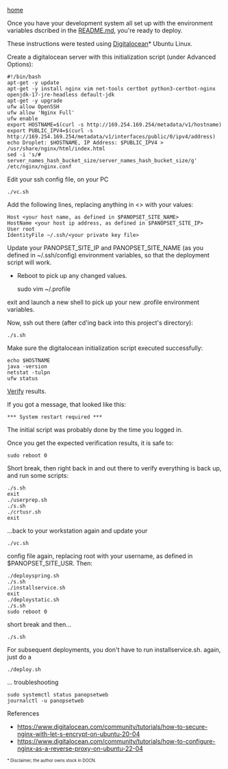 [home](../README.md)

Once you have your development system all set up with the environment variables 
dscribed in the [README.md](../README.md), you're ready to deploy.

These instructions were tested using [Digitalocean](https://digitalocean.com)* Ubuntu Linux.

Create a digitalocean server with this initialization script (under Advanced Options):


    #!/bin/bash
    apt-get -y update
    apt-get -y install nginx vim net-tools certbot python3-certbot-nginx openjdk-17-jre-headless default-jdk
    apt-get -y upgrade
    ufw allow OpenSSH
    ufw allow 'Nginx Full'
    ufw enable
    export HOSTNAME=$(curl -s http://169.254.169.254/metadata/v1/hostname)
    export PUBLIC_IPV4=$(curl -s http://169.254.169.254/metadata/v1/interfaces/public/0/ipv4/address)
    echo Droplet: $HOSTNAME, IP Address: $PUBLIC_IPV4 > /usr/share/nginx/html/index.html
    sed -i 's/# server_names_hash_bucket_size/server_names_hash_bucket_size/g' /etc/nginx/nginx.conf



Edit your ssh config file, on your PC


    ./vc.sh


Add the following lines, replacing anything in <> with your values:


    Host <your host name, as defined in $PANOPSET_SITE_NAME>
    HostName <your host ip address, as defined in $PANOPSET_SITE_IP>
    User root
    IdentityFile ~/.ssh/<your private key file>


Update your PANOPSET_SITE_IP and PANOPSET_SITE_NAME (as you defined in ~/.ssh/config) environment variables, so that the deployment script will work.


* Reboot to pick up any changed values.


    sudo vim ~/.profile


exit and launch a new shell to pick up your new .profile environment variables.


Now, ssh out there (after cd'ing back into this project's directory):


    ./s.sh


Make sure the digitalocean initialization script executed successfully:


    echo $HOSTNAME
    java -version
    netstat -tulpn
    ufw status


[Verify](./verify.md) results.


If you got a message, that looked like this:


    *** System restart required ***


The initial script was probably done by the time you logged in.

Once you get the expected verification results, it is safe to:


    sudo reboot 0



Short break, then right back in and out there to verify everything is back up, 
and run some scripts:


    ./s.sh
    exit
    ./userprep.sh
    ./s.sh
    ./crtusr.sh
    exit


...back to your workstation again and update your 


    ./vc.sh


config file again, replacing root with your username, as defined in $PANOPSET_SITE_USR. Then:


    ./deployspring.sh
    ./s.sh
    ./installservice.sh
    exit
    ./deploystatic.sh
    ./s.sh
    sudo reboot 0


short break and then...


    ./s.sh


For subsequent deployments, you don't have to run installservice.sh. again, just do a 



    ./deploy.sh



... troubleshooting


    sudo systemctl status panopsetweb
    journalctl -u panopsetweb


References



* https://www.digitalocean.com/community/tutorials/how-to-secure-nginx-with-let-s-encrypt-on-ubuntu-20-04
* https://www.digitalocean.com/community/tutorials/how-to-configure-nginx-as-a-reverse-proxy-on-ubuntu-22-04



<sub><sup>* Disclaimer, the author owns stock in DOCN.</sub></sup>



